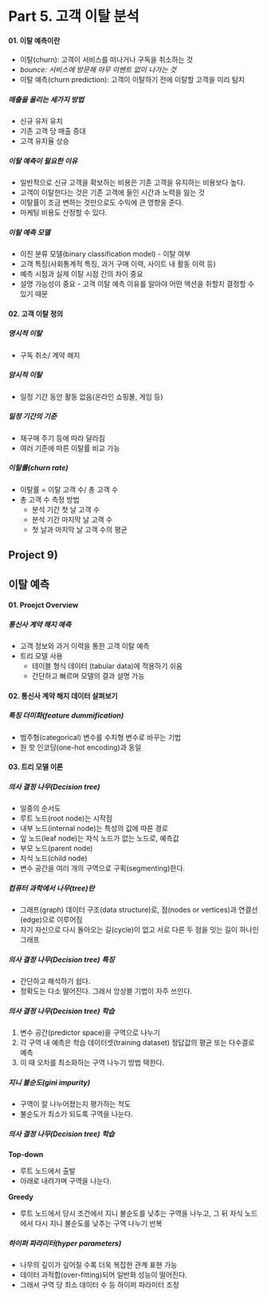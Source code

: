 <!DOCTYPE html><html><head><meta charset="utf-8"><title>09. 이탈 예측.md</title><style></style></head><body id="preview">
<h1 class="code-line" data-line-start=0 data-line-end=1><a id="Part_5____0"></a>Part 5. 고객 이탈 분석</h1>
<h4 class="code-line" data-line-start=1 data-line-end=2><a id="01___1"></a>01. 이탈 예측이란</h4>
<ul>
<li class="has-line-data" data-line-start="2" data-line-end="3">이탈(churn): 고객이 서비스를 떠나거나 구독을 취소하는 것</li>
<li class="has-line-data" data-line-start="3" data-line-end="4"><em>bounce: 서비스에 방문해 아무 이벤트 없이 나가는 것</em></li>
<li class="has-line-data" data-line-start="4" data-line-end="6">이탈 예측(churn prediction): 고객이 이탈하기 전에 이탈할 고객을 미리 탐지</li>
</ul>
<h5 class="code-line" data-line-start=6 data-line-end=7><a id="____6"></a>매출을 올리는 세가지 방법</h5>
<ul>
<li class="has-line-data" data-line-start="7" data-line-end="8">신규 유저 유치</li>
<li class="has-line-data" data-line-start="8" data-line-end="9">기존 고객 당 매출 증대</li>
<li class="has-line-data" data-line-start="9" data-line-end="11">고객 유지율 상승</li>
</ul>
<h5 class="code-line" data-line-start=11 data-line-end=12><a id="____11"></a>이탈 예측이 필요한 이유</h5>
<ul>
<li class="has-line-data" data-line-start="12" data-line-end="13">일반적으로 신규 고객을 확보하는 비용은 기존 고객을 유지하는 비용보다 높다.</li>
<li class="has-line-data" data-line-start="13" data-line-end="14">고객이 이탈한다는 것은 기존 고객에 들인 시간과 노력을 잃는 것</li>
<li class="has-line-data" data-line-start="14" data-line-end="15">이탈률이 조금 변하는 것만으로도 수익에 큰 영향을 준다.</li>
<li class="has-line-data" data-line-start="15" data-line-end="17">마케팅 비용도 산정할 수 있다.</li>
</ul>
<h5 class="code-line" data-line-start=17 data-line-end=18><a id="___17"></a>이탈 예측 모델</h5>
<ul>
<li class="has-line-data" data-line-start="18" data-line-end="19">이진 분류 모델(binary classification model) - 이탈 여부</li>
<li class="has-line-data" data-line-start="19" data-line-end="20">고객 특징(사회통계적 특징, 과거 구매 이력, 사이트 내 활동 이력 등)</li>
<li class="has-line-data" data-line-start="20" data-line-end="21">예측 시점과 실제 이탈 시점 간의 차이 중요</li>
<li class="has-line-data" data-line-start="21" data-line-end="23">설명 가능성이 중요 - 고객 이탈 예측 이유를 알아야 어떤 액션을 취할지 결정할 수 있기 때문</li>
</ul>
<h4 class="code-line" data-line-start=23 data-line-end=24><a id="02____23"></a>02. 고객 이탈 정의</h4>
<h5 class="code-line" data-line-start=24 data-line-end=25><a id="__24"></a>명시적 이탈</h5>
<ul>
<li class="has-line-data" data-line-start="25" data-line-end="27">구독 취소/ 계약 해지</li>
</ul>
<h5 class="code-line" data-line-start=27 data-line-end=28><a id="__27"></a>암시적 이탈</h5>
<ul>
<li class="has-line-data" data-line-start="28" data-line-end="30">일정 기간 동안 활동 없음(온라인 쇼핑몰, 게임 등)</li>
</ul>
<h5 class="code-line" data-line-start=30 data-line-end=31><a id="___30"></a>일정 기간의 기준</h5>
<ul>
<li class="has-line-data" data-line-start="31" data-line-end="32">재구매 주기 등에 따라 달라짐</li>
<li class="has-line-data" data-line-start="32" data-line-end="34">여러 기준에 따른 이탈률 비교 가능</li>
</ul>
<h5 class="code-line" data-line-start=34 data-line-end=35><a id="churn_rate_34"></a>이탈률(churn rate)</h5>
<ul>
<li class="has-line-data" data-line-start="35" data-line-end="36">이탈률 = 이탈 고객 수/ 총 고객 수</li>
<li class="has-line-data" data-line-start="36" data-line-end="41">총 고객 수 측정 방법
<ul>
<li class="has-line-data" data-line-start="37" data-line-end="38">분석 기간 첫 날 고객 수</li>
<li class="has-line-data" data-line-start="38" data-line-end="39">분석 기간 마지막 날 고객 수</li>
<li class="has-line-data" data-line-start="39" data-line-end="41">첫 날과 마지막 날 고객 수의 평균</li>
</ul>
</li>
</ul>
<h2 class="code-line" data-line-start=41 data-line-end=42><a id="Project_9_41"></a>Project 9)</h2>
<h2 class="code-line" data-line-start=42 data-line-end=43><a id="__42"></a>이탈 예측</h2>
<h4 class="code-line" data-line-start=44 data-line-end=45><a id="01_Proejct_Overview_44"></a>01. Proejct Overview</h4>
<h5 class="code-line" data-line-start=45 data-line-end=46><a id="____45"></a>통신사 계약 해지 예측</h5>
<ul>
<li class="has-line-data" data-line-start="46" data-line-end="47">고객 정보와 과거 이력을 통한 고객 이탈 예측</li>
<li class="has-line-data" data-line-start="47" data-line-end="51">트리 모델 사용
<ul>
<li class="has-line-data" data-line-start="48" data-line-end="49">테이블 형식 데이터 (tabular data)에 적용하기 쉬움</li>
<li class="has-line-data" data-line-start="49" data-line-end="51">간단하고 빠르며 모델의 결과 설명 가능</li>
</ul>
</li>
</ul>
<h4 class="code-line" data-line-start=51 data-line-end=52><a id="02______51"></a>02. 통신사 계약 해지 데이터 살펴보기</h4>
<h5 class="code-line" data-line-start=52 data-line-end=53><a id="_feature_dummification_52"></a><strong>특징 더미화(feature dummification)</strong></h5>
<ul>
<li class="has-line-data" data-line-start="53" data-line-end="54">범주형(categorical) 변수를 수치형 변수로 바꾸는 기법</li>
<li class="has-line-data" data-line-start="54" data-line-end="56">원 핫 인코딩(one-hot encoding)과 동일</li>
</ul>
<h4 class="code-line" data-line-start=56 data-line-end=57><a id="03____56"></a>03. 트리 모델 이론</h4>
<h5 class="code-line" data-line-start=57 data-line-end=58><a id="__Decision_tree_57"></a>의사 결정 나무(Decision tree)</h5>
<ul>
<li class="has-line-data" data-line-start="58" data-line-end="59">일종의 순서도</li>
<li class="has-line-data" data-line-start="59" data-line-end="60">루트 노드(root node)는 시작점</li>
<li class="has-line-data" data-line-start="60" data-line-end="61">내부 노드(internal node)는 특성의 값에 따른 경로</li>
<li class="has-line-data" data-line-start="61" data-line-end="62">잎 노드(leaf node)는 자식 노드가 없는 노드로, 예측값</li>
<li class="has-line-data" data-line-start="62" data-line-end="63">부모 노드(parent node)</li>
<li class="has-line-data" data-line-start="63" data-line-end="64">자식 노드(child node)</li>
<li class="has-line-data" data-line-start="64" data-line-end="65">변수 공간을 여러 개의 구역으로 구획(segmenting)한다.</li>
</ul>
<h5 class="code-line" data-line-start=67 data-line-end=68><a id="__tree_67"></a>컴퓨터 과학에서 나무(tree)란</h5>
<ul>
<li class="has-line-data" data-line-start="68" data-line-end="69">그래프(graph) 데이터 구조(data structure)로, 점(nodes or vertices)과 연결선(edge)으로 이루어짐</li>
<li class="has-line-data" data-line-start="69" data-line-end="71">자기 자신으로 다시 돌아오는 길(cycle)이 없고 서로 다른 두 점을 잇는 길이 하나인 그래프</li>
</ul>
<h5 class="code-line" data-line-start=71 data-line-end=72><a id="__Decision_tree__71"></a>의사 결정 나무(Decision tree) 특징</h5>
<ul>
<li class="has-line-data" data-line-start="72" data-line-end="73">간단하고 해석하기 쉽다.</li>
<li class="has-line-data" data-line-start="73" data-line-end="75">정확도는 다소 떨어진다. 그래서 앙상블 기법이 자주 쓰인다.</li>
</ul>
<h5 class="code-line" data-line-start=75 data-line-end=76><a id="__Decision_tree__75"></a>의사 결정 나무(Decision tree) 학습</h5>
<ol>
<li class="has-line-data" data-line-start="76" data-line-end="77">변수 공간(predictor space)을 구역으로 나누기</li>
<li class="has-line-data" data-line-start="77" data-line-end="78">각 구역 내 예측은 학습 데이터셋(training dataset) 정답값의 평균 또는 다수결로 예측</li>
<li class="has-line-data" data-line-start="78" data-line-end="79">이 때 오차를 최소화하는 구역 나누기 방법 택한다.</li>
</ol>
<h5 class="code-line" data-line-start=81 data-line-end=82><a id="_gini_impurity_81"></a><strong>지니 불순도(gini impurity)</strong></h5>
<ul>
<li class="has-line-data" data-line-start="82" data-line-end="83">구역이 잘 나누어졌는지 평가하는 척도</li>
<li class="has-line-data" data-line-start="83" data-line-end="85">불순도가 최소가 되도록 구역을 나눈다.</li>
</ul>
<h5 class="code-line" data-line-start=85 data-line-end=86><a id="__Decision_tree__85"></a>의사 결정 나무(Decision tree) 학습</h5>
<p class="has-line-data" data-line-start="86" data-line-end="87"><strong>Top-down</strong></p>
<ul>
<li class="has-line-data" data-line-start="87" data-line-end="88">루트 노드에서 출발</li>
<li class="has-line-data" data-line-start="88" data-line-end="90">아래로 내려가며 구역을 나눈다.</li>
</ul>
<p class="has-line-data" data-line-start="90" data-line-end="91"><strong>Greedy</strong></p>
<ul>
<li class="has-line-data" data-line-start="91" data-line-end="93">루트 노드에서 당시 조건에서 지니 불순도를 낮추는 구역을 나누고, 그 뒤 자식 노드에서 다시 지니 불순도를 낮추는 구역 나누기 반복</li>
</ul>
<h5 class="code-line" data-line-start=93 data-line-end=94><a id="_hyper_parameters_93"></a><strong>하이퍼 파라미터(hyper parameters)</strong></h5>
<ul>
<li class="has-line-data" data-line-start="94" data-line-end="95">나무의 깊이가 깊어질 수록 더욱 복잡한 관계 표현 가능</li>
<li class="has-line-data" data-line-start="95" data-line-end="96">데이터 과적합(over-fitting)되어 일반화 성능이 떨어진다.</li>
<li class="has-line-data" data-line-start="96" data-line-end="97">그래서 구역 당 최소 데이터 수 등 하이퍼 파라미터 조정</li>
</ul>
</body></html>